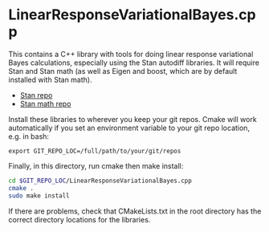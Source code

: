 # LinearResponseVariationalBayes.cpp

This contains a C++ library with tools for doing linear response variational
Bayes calculations, especially using the Stan autodiff libraries.
It will require Stan and Stan math (as well as Eigen and boost, which are
by default installed with Stan math).

* [Stan repo](https://github.com/stan-dev/stan)
* [Stan math repo](https://github.com/stan-dev/math)

Install these libraries to wherever you keep your git repos.  Cmake will work
automatically if you set an environment variable to your git repo location,
e.g. in bash:

```
export GIT_REPO_LOC=/full/path/to/your/git/repos
```

Finally, in this directory, run cmake then make install:

```bash
cd $GIT_REPO_LOC/LinearResponseVariationalBayes.cpp
cmake .
sudo make install
```

If there are problems, check that CMakeLists.txt in the root directory has the
correct directory locations for the libraries.

